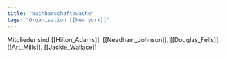 ```yaml
---
title: "Nachbarschaftswache"
tags: "Organisation [[New york]]"
---
```

Mitglieder sind
[[Hilton_Adams]], [[Needham_Johnson]], [[Douglas_Fells]], [[Art_Mills]], [[Jackie_Wallace]]